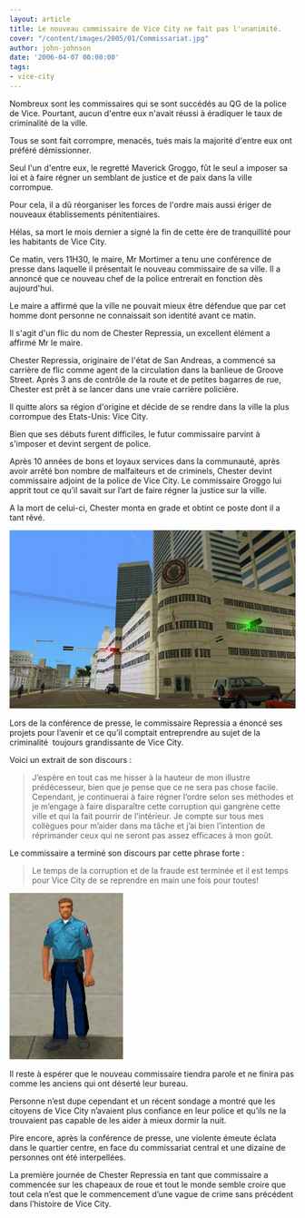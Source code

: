 ```yaml
---
layout: article
title: Le nouveau commissaire de Vice City ne fait pas l'unanimité.
cover: "/content/images/2005/01/Commissariat.jpg"
author: john-johnson
date: '2006-04-07 00:00:00'
tags:
- vice-city
---
```


Nombreux sont les commissaires qui se sont succédés au QG de la police de Vice. Pourtant, aucun d'entre eux n'avait réussi à éradiquer le taux de criminalité de la ville.

Tous se sont fait corrompre, menacés, tués mais la majorité d'entre eux ont préféré démissionner.

Seul l'un d'entre eux, le regretté Maverick Groggo, fût le seul a imposer sa loi et à faire régner un semblant de justice et de paix dans la ville corrompue.

Pour cela, il a dû réorganiser les forces de l'ordre mais aussi ériger de nouveaux établissements pénitentiaires.

Hélas, sa mort le mois dernier a signé la fin de cette ère de tranquillité pour les habitants de Vice City.

Ce matin, vers 11H30, le maire, Mr Mortimer a tenu une conférence de presse dans laquelle il présentait le nouveau commissaire de sa ville. Il a annoncé que ce nouveau chef de la police entrerait en fonction dès aujourd'hui.

Le maire a affirmé que la ville ne pouvait mieux être défendue que par cet homme dont personne ne connaissait son identité avant ce matin.

Il s'agit d'un flic du nom de Chester Repressia, un excellent élément a affirmé Mr le maire.

Chester Repressia, originaire de l'état de San Andreas, a commencé sa carrière de flic comme agent de la circulation dans la banlieue de Groove Street. Après 3 ans&nbsp;de contrôle de la route et de petites bagarres de rue, Chester est prêt à se lancer dans une vraie carrière policière.

Il quitte alors sa région d'origine et décide de se rendre dans la ville la plus corrompue des Etats-Unis: Vice City.

Bien que ses débuts furent difficiles, le futur commissaire parvint à s'imposer et devint sergent de police.

Après 10 années de bons et&nbsp;loyaux services dans la communauté, après avoir arrêté bon nombre de malfaiteurs et de criminels, Chester devint commissaire adjoint de la police de Vice City. Le commissaire Groggo lui apprit tout ce qu’il savait sur l’art de faire régner la justice sur la ville.

A la mort de celui-ci, Chester monta en grade et obtint ce poste dont il a tant rêvé.

![Le quartier général de la police de Vice City avec, à sa tête, Chester Repressia.](  /content/images/2005/01/Commissariat.jpg)

Lors de la conférence de presse, le commissaire Repressia a énoncé ses projets pour l’avenir et ce qu’il comptait&nbsp;entreprendre au sujet de la criminalité&nbsp; toujours grandissante de Vice City.

Voici un extrait de son discours&nbsp;:

> J’espère en tout cas me hisser à la hauteur de mon illustre prédécesseur, bien que je pense que ce ne sera pas chose facile. Cependant, je continuerai à faire régner l’ordre selon ses méthodes et je m’engage à faire disparaître cette corruption qui gangrène cette ville et qui la fait pourrir de l’intérieur. Je compte sur tous mes collègues pour m’aider dans ma tâche et j’ai bien l’intention de réprimander ceux qui ne seront pas assez efficaces à mon goût.

Le commissaire a terminé son discours par cette phrase forte&nbsp;:

> Le temps de la corruption et de la fraude est terminée et il est temps pour Vice City de se reprendre en main une fois pour toutes!

![Le nouveau commissaire est entré en fonction ce matin.](  /content/images/2005/01/policier.jpg)

Il reste à espérer que le nouveau commissaire tiendra parole et ne finira pas comme les anciens qui ont déserté leur bureau.

Personne n’est dupe cependant et un récent sondage a montré que les citoyens de Vice City n’avaient plus confiance en leur police et qu’ils ne la trouvaient pas capable de les aider à mieux dormir la nuit.

Pire encore, après la conférence de presse, une violente émeute éclata dans le quartier centre, en face du commissariat central et une dizaine de personnes ont été interpellées.

La première journée de Chester Repressia en tant que commissaire a commencée sur les chapeaux de roue et tout le monde semble croire que tout cela n’est que le commencement d’une vague de crime sans précédent dans l’histoire de Vice City.

<!--kg-card-end: markdown-->
